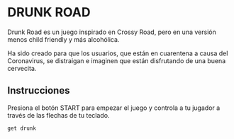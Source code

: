 # DRUNK ROAD

Drunk Road es un juego inspirado en Crossy Road, pero en una versión menos child friendly y más alcohólica. 

Ha sido creado para que los usuarios, que están en cuarentena a causa del Coronavirus, se distraigan e imaginen que están disfrutando de una buena cervecita.

## Instrucciones

Presiona el botón START para empezar el juego y controla a tu jugador a través de las flechas de tu teclado.

```bash
get drunk
```
